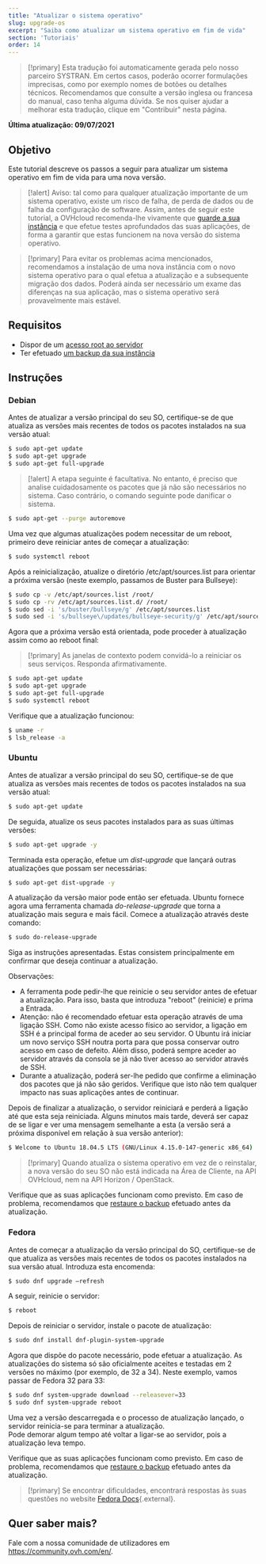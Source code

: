 ```yaml
---
title: "Atualizar o sistema operativo"
slug: upgrade-os
excerpt: "Saiba como atualizar um sistema operativo em fim de vida"
section: 'Tutoriais'
order: 14
---
```


> [!primary]
> Esta tradução foi automaticamente gerada pelo nosso parceiro SYSTRAN. Em certos casos, poderão ocorrer formulações imprecisas, como por exemplo nomes de botões ou detalhes técnicos. Recomendamos que consulte a versão inglesa ou francesa do manual, caso tenha alguma dúvida. Se nos quiser ajudar a melhorar esta tradução, clique em "Contribuir" nesta página.
>

**Última atualização: 09/07/2021**

## Objetivo

Este tutorial descreve os passos a seguir para atualizar um sistema operativo em fim de vida para uma nova versão.

> [!alert]
> Aviso: tal como para qualquer atualização importante de um sistema operativo, existe um risco de falha, de perda de dados ou de falha da configuração de software.
> Assim, antes de seguir este tutorial, a OVHcloud recomenda-lhe vivamente que [guarde a sua instância](../efetuar_backup_de_uma_instancia/) e que efetue testes aprofundados das suas aplicações, de forma a garantir que estas funcionem na nova versão do sistema operativo.
>

> [!primary]
> Para evitar os problemas acima mencionados, recomendamos a instalação de uma nova instância com o novo sistema operativo para o qual efetua a atualização e a subsequente migração dos dados.
> Poderá ainda ser necessário um exame das diferenças na sua aplicação, mas o sistema operativo será provavelmente mais estável.
>

## Requisitos

- Dispor de um [acesso root ao servidor](../tornar-se_root_e_definir_uma_palavra-passe/)
- Ter efetuado [um backup da sua instância](../efetuar_backup_de_uma_instancia/)

## Instruções

### Debian

Antes de atualizar a versão principal do seu SO, certifique-se de que atualiza as versões mais recentes de todos os pacotes instalados na sua versão atual:

```bash
$ sudo apt-get update
$ sudo apt-get upgrade
$ sudo apt-get full-upgrade
```

> [!alert]
> A etapa seguinte é facultativa.
> No entanto, é preciso que analise cuidadosamente os pacotes que já não são necessários no sistema. Caso contrário, o comando seguinte pode danificar o sistema. 
>

```bash
$ sudo apt-get --purge autoremove
```

Uma vez que algumas atualizações podem necessitar de um reboot, primeiro deve reiniciar antes de começar a atualização:

```bash
$ sudo systemctl reboot
```

Após a reinicialização, atualize o diretório /etc/apt/sources.list para orientar a próxima versão (neste exemplo, passamos de Buster para Bullseye):

```bash
$ sudo cp -v /etc/apt/sources.list /root/
$ sudo cp -rv /etc/apt/sources.list.d/ /root/
$ sudo sed -i 's/buster/bullseye/g' /etc/apt/sources.list
$ sudo sed -i 's/bullseye\/updates/bullseye-security/g' /etc/apt/sources.list
```

Agora que a próxima versão está orientada, pode proceder à atualização assim como ao reboot final:

> [!primary]
> As janelas de contexto podem convidá-lo a reiniciar os seus serviços. Responda afirmativamente.
>

```bash
$ sudo apt-get update
$ sudo apt-get upgrade
$ sudo apt-get full-upgrade
$ sudo systemctl reboot
```

Verifique que a atualização funcionou:

```bash
$ uname -r
$ lsb_release -a
```

### Ubuntu

Antes de atualizar a versão principal do seu SO, certifique-se de que atualiza as versões mais recentes de todos os pacotes instalados na sua versão atual:

```sh
$ sudo apt-get update
```

De seguida, atualize os seus pacotes instalados para as suas últimas versões:

```sh
$ sudo apt-get upgrade -y
```

Terminada esta operação, efetue um *dist-upgrade* que lançará outras atualizações que possam ser necessárias:

```sh
$ sudo apt-get dist-upgrade -y
```

A atualização da versão maior pode então ser efetuada. Ubuntu fornece agora uma ferramenta chamada *do-release-upgrade* que torna a atualização mais segura e mais fácil. Comece a atualização através deste comando:

```sh
$ sudo do-release-upgrade
```

Siga as instruções apresentadas. Estas consistem principalmente em confirmar que deseja continuar a atualização.

Observações:

- A ferramenta pode pedir-lhe que reinicie o seu servidor antes de efetuar a atualização. Para isso, basta que introduza "reboot" (reinicie) e prima a Entrada.
- Atenção: não é recomendado efetuar esta operação através de uma ligação SSH. Como não existe acesso físico ao servidor, a ligação em SSH é a principal forma de aceder ao seu servidor.
O Ubuntu irá iniciar um novo serviço SSH noutra porta para que possa conservar outro acesso em caso de defeito. Além disso, poderá sempre aceder ao servidor através da consola se já não tiver acesso ao servidor através de SSH.
- Durante a atualização, poderá ser-lhe pedido que confirme a eliminação dos pacotes que já não são geridos. Verifique que isto não tem qualquer impacto nas suas aplicações antes de continuar.

Depois de finalizar a atualização, o servidor reiniciará e perderá a ligação até que esta seja reiniciada.
Alguns minutos mais tarde, deverá ser capaz de se ligar e ver uma mensagem semelhante a esta (a versão será a próxima disponível em relação à sua versão anterior):

```sh
$ Welcome to Ubuntu 18.04.5 LTS (GNU/Linux 4.15.0-147-generic x86_64)
```

> [!primary]
> Quando atualiza o sistema operativo em vez de o reinstalar, a nova versão do seu SO não está indicada na Área de Cliente, na API OVHcloud, nem na API Horizon / OpenStack.
>

Verifique que as suas aplicações funcionam como previsto. Em caso de problema, recomendamos que [restaure o backup](../criar_restaurar_um_servidor_virtual_a_partir_de_um_backup/) efetuado antes da atualização.

### Fedora

Antes de começar a atualização da versão principal do SO, certifique-se de que atualiza as versões mais recentes de todos os pacotes instalados na sua versão atual. Introduza esta encomenda:

```sh
$ sudo dnf upgrade —refresh
```

A seguir, reinicie o servidor:

```sh
$ reboot
```

Depois de reiniciar o servidor, instale o pacote de atualização:

```sh
$ sudo dnf install dnf-plugin-system-upgrade
```

Agora que dispõe do pacote necessário, pode efetuar a atualização. As atualizações do sistema só são oficialmente aceites e testadas em 2 versões no máximo (por exemplo, de 32 a 34).
Neste exemplo, vamos passar de Fedora 32 para 33:

```sh
$ sudo dnf system-upgrade download --releasever=33
$ sudo dnf system-upgrade reboot
```

Uma vez a versão descarregada e o processo de atualização lançado, o servidor reinicia-se para terminar a atualização.
<br>Pode demorar algum tempo até voltar a ligar-se ao servidor, pois a atualização leva tempo.

Verifique que as suas aplicações funcionam como previsto. Em caso de problema, recomendamos que [restaure o backup](../criar_restaurar_um_servidor_virtual_a_partir_de_um_backup/) efetuado antes da atualização.

> [!primary]
> Se encontrar dificuldades, encontrará respostas às suas questões no website [Fedora Docs](https://docs.fedoraproject.org/en-US/quick-docs/dnf-system-upgrade/){.external}.
>

## Quer saber mais?

Fale com a nossa comunidade de utilizadores em <https://community.ovh.com/en/>.
